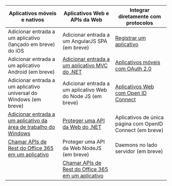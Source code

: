 | Aplicativos móveis e nativos | Aplicativos Web e APIs da Web | Integrar diretamente com protocolos |
| ----------------------- | ------------------------------- | --------------------- |
| Adicionar entrada a um aplicativo (lançado em breve) do iOS | Adicionar entrada a um AngularJS SPA (em breve) | [Registrar um aplicativo](active-directory-v2-app-registration.md) |
| Adicionar entrada a um aplicativo Android (em breve) | [Adicionar entrada a um aplicativo MVC do .NET](active-directory-v2-devquickstarts-dotnet-web.md) | [Aplicativos móveis com OAuth 2.0](active-directory-v2-protocols.md#oauth2-authorization-code-flow) |
| Adicionar entrada a um aplicativo universal do Windows (em breve) | Adicionar entrada a um aplicativo Web do Node JS (em breve) | [Aplicativos Web com Open ID Connect](active-directory-v2-protocols.md#openid-connect-sign-in-flow) |
| [Adicionar entrada a um aplicativo da área de trabalho do Windows](active-directory-v2-devquickstarts-wpf.md)| [Proteger uma API da Web do .NET](active-directory-v2-devquickstarts-dotnet-api.md) | Aplicativos de única página com OpenID Connect (em breve)
| [Chamar APIs de Rest do Office 365 em um aplicativo](https://www.msdn.com/office/office365/howto/authenticate-Office-365-APIs-using-v2) | Proteger uma API da Web NodeJS (em breve) | Daemons no lado servidor (em breve) |
| | [Chamar APIs de Rest do Office 365 em um aplicativo](https://www.msdn.com/office/office365/howto/authenticate-Office-365-APIs-using-v2) |

<!---HONumber=August15_HO7-->